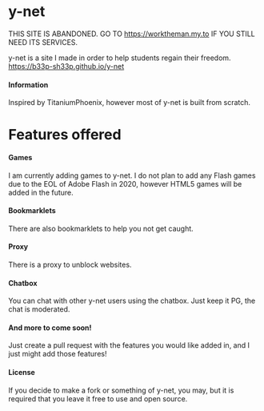 # y-net

THIS SITE IS ABANDONED. GO TO https://worktheman.my.to IF YOU STILL NEED ITS SERVICES. 

y-net is a site I made in order to help students regain their freedom. https://b33p-sh33p.github.io/y-net

#### Information

Inspired by TitaniumPhoenix, however most of y-net is built from scratch.

# Features offered

#### Games

I am currently adding games to y-net. I do not plan to add any Flash games due to the EOL of Adobe Flash in 2020, however HTML5 games will be added in the future.

#### Bookmarklets

There are also bookmarklets to help you not get caught.

#### Proxy

There is a proxy to unblock websites.

#### Chatbox

You can chat with other y-net users using the chatbox. Just keep it PG, the chat is moderated.

#### And more to come soon!

Just create a pull request with the features you would like added in, and I just might add those features!

#### License

If you decide to make a fork or something of y-net, you may, but it is required that you leave it free to use and open source.
